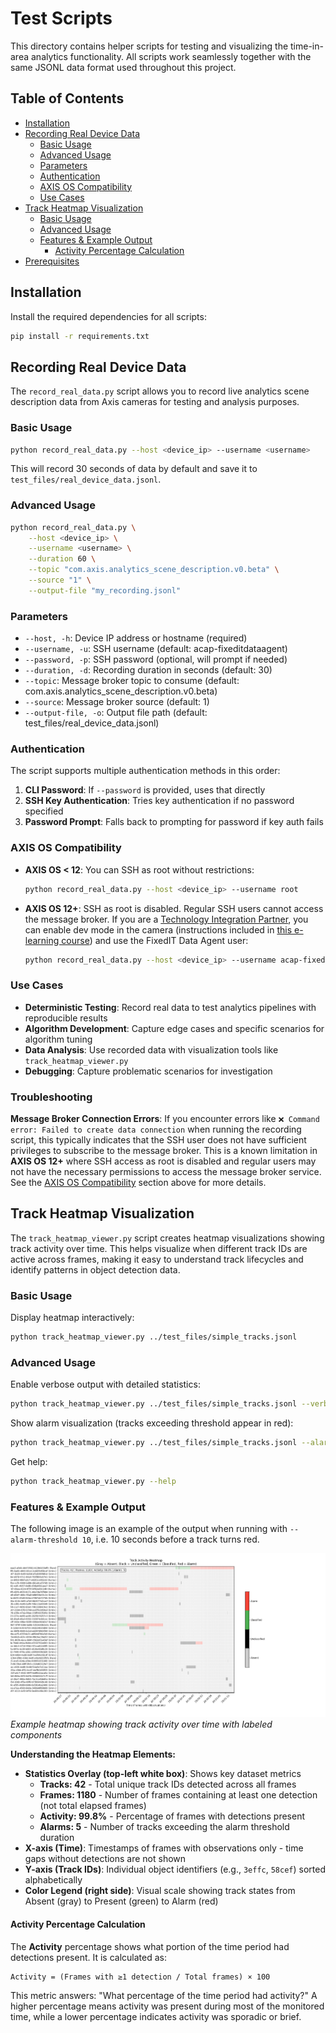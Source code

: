 # Test Scripts

This directory contains helper scripts for testing and visualizing the time-in-area analytics functionality. All scripts work seamlessly together with the same JSONL data format used throughout this project.

## Table of Contents

<!-- toc -->

- [Installation](#installation)
- [Recording Real Device Data](#recording-real-device-data)
  - [Basic Usage](#basic-usage)
  - [Advanced Usage](#advanced-usage)
  - [Parameters](#parameters)
  - [Authentication](#authentication)
  - [AXIS OS Compatibility](#axis-os-compatibility)
  - [Use Cases](#use-cases)
- [Track Heatmap Visualization](#track-heatmap-visualization)
  - [Basic Usage](#basic-usage-1)
  - [Advanced Usage](#advanced-usage-1)
  - [Features & Example Output](#features--example-output)
    - [Activity Percentage Calculation](#activity-percentage-calculation)
- [Prerequisites](#prerequisites)

<!-- tocstop -->

## Installation

Install the required dependencies for all scripts:

```bash
pip install -r requirements.txt
```

## Recording Real Device Data

The `record_real_data.py` script allows you to record live analytics scene description data from Axis cameras for testing and analysis purposes.

### Basic Usage

```bash
python record_real_data.py --host <device_ip> --username <username>
```

This will record 30 seconds of data by default and save it to `test_files/real_device_data.jsonl`.

### Advanced Usage

```bash
python record_real_data.py \
    --host <device_ip> \
    --username <username> \
    --duration 60 \
    --topic "com.axis.analytics_scene_description.v0.beta" \
    --source "1" \
    --output-file "my_recording.jsonl"
```

### Parameters

- `--host, -h`: Device IP address or hostname (required)
- `--username, -u`: SSH username (default: acap-fixeditdataagent)
- `--password, -p`: SSH password (optional, will prompt if needed)
- `--duration, -d`: Recording duration in seconds (default: 30)
- `--topic`: Message broker topic to consume (default: com.axis.analytics_scene_description.v0.beta)
- `--source`: Message broker source (default: 1)
- `--output-file, -o`: Output file path (default: test_files/real_device_data.jsonl)

### Authentication

The script supports multiple authentication methods in this order:

1. **CLI Password**: If `--password` is provided, uses that directly
2. **SSH Key Authentication**: Tries key authentication if no password specified
3. **Password Prompt**: Falls back to prompting for password if key auth fails

### AXIS OS Compatibility

- **AXIS OS < 12**: You can SSH as root without restrictions:

  ```bash
  python record_real_data.py --host <device_ip> --username root
  ```

- **AXIS OS 12+**: SSH as root is disabled. Regular SSH users cannot access the message broker. If you are a [Technology Integration Partner](https://www.axis.com/partner/technology-integration-partner-program), you can enable dev mode in the camera (instructions included in [this e-learning course](https://learning.fixedit.ai/spaces/11778313/content)) and use the FixedIT Data Agent user:
  ```bash
  python record_real_data.py --host <device_ip> --username acap-fixeditdataagent
  ```

### Use Cases

- **Deterministic Testing**: Record real data to test analytics pipelines with reproducible results
- **Algorithm Development**: Capture edge cases and specific scenarios for algorithm tuning
- **Data Analysis**: Use recorded data with visualization tools like `track_heatmap_viewer.py`
- **Debugging**: Capture problematic scenarios for investigation

### Troubleshooting

**Message Broker Connection Errors**: If you encounter errors like `❌ Command error: Failed to create data connection` when running the recording script, this typically indicates that the SSH user does not have sufficient privileges to subscribe to the message broker. This is a known limitation in **AXIS OS 12+** where SSH access as root is disabled and regular users may not have the necessary permissions to access the message broker service. See the [AXIS OS Compatibility](#axis-os-compatibility) section above for more details.

## Track Heatmap Visualization

The `track_heatmap_viewer.py` script creates heatmap visualizations showing track activity over time. This helps visualize when different track IDs are active across frames, making it easy to understand track lifecycles and identify patterns in object detection data.

### Basic Usage

Display heatmap interactively:

```bash
python track_heatmap_viewer.py ../test_files/simple_tracks.jsonl
```

### Advanced Usage

Enable verbose output with detailed statistics:

```bash
python track_heatmap_viewer.py ../test_files/simple_tracks.jsonl --verbose
```

Show alarm visualization (tracks exceeding threshold appear in red):

```bash
python track_heatmap_viewer.py ../test_files/simple_tracks.jsonl --alarm-threshold 2.0
```

Get help:

```bash
python track_heatmap_viewer.py --help
```

### Features & Example Output

The following image is an example of the output when running with `--alarm-threshold 10`, i.e. 10 seconds before a track turns red.

![Track Heatmap Example](../.images/track-heatmap-120s.png)
_Example heatmap showing track activity over time with labeled components_

**Understanding the Heatmap Elements:**

- **Statistics Overlay (top-left white box)**: Shows key dataset metrics
  - **Tracks: 42** - Total unique track IDs detected across all frames
  - **Frames: 1180** - Number of frames containing at least one detection (not total elapsed frames)
  - **Activity: 99.8%** - Percentage of frames with detections present
  - **Alarms: 5** - Number of tracks exceeding the alarm threshold duration
- **X-axis (Time)**: Timestamps of frames with observations only - time gaps without detections are not shown
- **Y-axis (Track IDs)**: Individual object identifiers (e.g., `3effc`, `58cef`) sorted alphabetically
- **Color Legend (right side)**: Visual scale showing track states from Absent (gray) to Present (green) to Alarm (red)

#### Activity Percentage Calculation

The **Activity** percentage shows what portion of the time period had detections present. It is calculated as:

```
Activity = (Frames with ≥1 detection / Total frames) × 100
```

This metric answers: "What percentage of the time period had activity?" A higher percentage means activity was present during most of the monitored time, while a lower percentage indicates activity was sporadic or brief.
